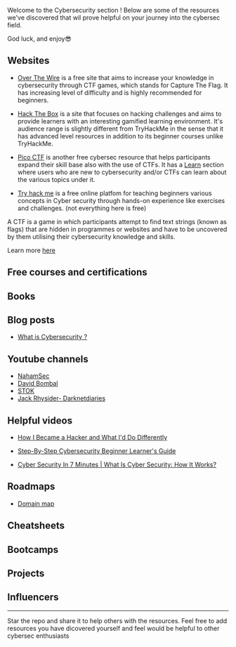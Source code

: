 Welcome to the Cybersecurity section !
Below are some of the resources we've discovered that wil prove helpful on your journey into the cybersec field.

God luck, and enjoy😎

## Websites

- [Over The Wire](https://overthewire.org/wargames/)
  is a free site that aims to increase your knowledge in cybersecurity through CTF games, which stands for Capture The Flag. It has increasing level of difficulty and is highly recommended for beginners.
  
- [Hack The Box](https://www.hackthebox.com/about-us)
 is a site that focuses on hacking challenges and aims to provide learners with an interesting gamified learning environment. It's audience range is slightly different from TryHackMe in the sense that it has advanced level resources in addition to its beginner courses unlike TryHackMe.

- [Pico CTF](https://www.picoctf.org/)
 is another free cybersec resource that helps participants expand their skill base also with the use of CTFs. It has a [Learn](https://picoctf.org/resources.html) section where users who are new to cybersecurity and/or CTFs can learn about the various topics under it.

- [Try hack me](https://tryhackme.com/)
 is a free online platfom for teaching beginners various concepts in Cyber security through hands-on experience like exercises and challenges. (not everything here is free)

A CTF is a game in which participants attempt to find text strings (known as flags) that are hidden in programmes or websites and have to be uncovered by them utilising their cybersecurity knowledge and skills.

Learn more [here](https://www.bughunter.me/overthewire/)

## Free courses and certifications

 
## Books


## Blog posts
- [What is Cybersecurity ?](https://iqmacodes.hashnode.dev/an-introduction-to-cybersecurity)

## Youtube channels
- [NahamSec](https://www.youtube.com/@NahamSec)
- [David Bombal](https://www.youtube.com/@davidbombal)
- [STOK](https://www.youtube.com/@STOKfredrik)
- [Jack Rhysider- Darknetdiaries](https://www.youtube.com/@JackRhysider)
  


## Helpful videos
- [How I Became a Hacker and What I'd Do Differently](https://www.youtube.com/watch?v=hWl-V-mNX3Q&t=518s)

- [Step-By-Step Cybersecurity Beginner Learner's Guide](https://www.youtube.com/watch?v=jecEzjahRTQ&t=105s)

- [Cyber Security In 7 Minutes | What Is Cyber Security: How It Works?](https://www.youtube.com/watch?v=inWWhr5tnEA&t=319s)



## Roadmaps

- [Domain map](https://media.licdn.com/dms/image/C4E12AQFEgFdbEtEl3Q/article-inline_image-shrink_1500_2232/0/1619282900607?e=1704931200&v=beta&t=Hv_XKCSNltHvD2lFKMkpZTH4FoAQeUON7sewBFnxo-I)

## Cheatsheets


## Bootcamps


## Projects


## Influencers



-----

Star the repo and share it to help others with the resources. Feel free to add resources you have dicovered yourself and feel would be helpful to other cybersec enthusiasts
